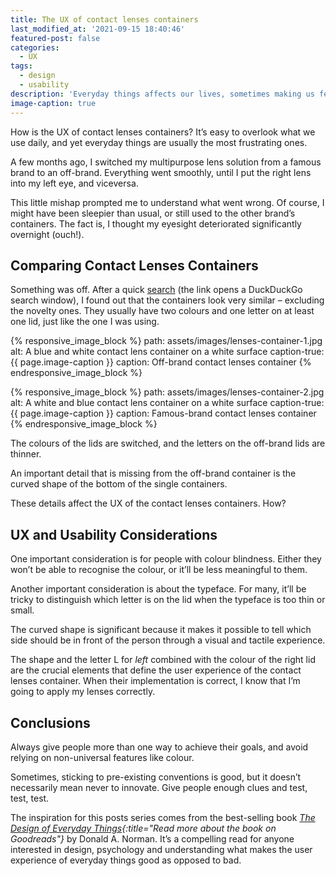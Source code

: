 ```yaml
---
title: The UX of contact lenses containers
last_modified_at: '2021-09-15 18:40:46'
featured-post: false
categories:
  - UX
tags:
  - design
  - usability
description: 'Everyday things affects our lives, sometimes making us feel frustrated. This time I analyse the UX of contact lenses containers.'
image-caption: true
---
```

<p class="lead">How is the UX of contact lenses containers? It’s easy to overlook what we use daily, and yet everyday things are usually the most frustrating ones.</p>

<!--more-->

A few months ago, I switched my multipurpose lens solution from a famous brand to an off-brand. Everything went smoothly, until I put the right lens into my left eye, and viceversa.

This little mishap prompted me to understand what went wrong. Of course, I might have been sleepier than usual, or still used to the other brand’s containers. The fact is, I thought my eyesight deteriorated significantly overnight (ouch!).

## Comparing Contact Lenses Containers

Something was off. After a quick [search](https://duckduckgo.com/?q=contact+lenses+container&t=ffab&atb=v281-1&iar=images&iax=images&ia=images) (the link opens a DuckDuckGo search window), I found out that the containers look very similar – excluding the novelty ones. They usually have two colours and one letter on at least one lid, just like the one I was using.

{% responsive_image_block %}
  path: assets/images/lenses-container-1.jpg
  alt: A blue and white contact lens container on a white surface
  caption-true: {{ page.image-caption }}
  caption: Off-brand contact lenses container
{% endresponsive_image_block %}

{% responsive_image_block %}
  path: assets/images/lenses-container-2.jpg
  alt: A white and blue contact lens container on a white surface
  caption-true: {{ page.image-caption }}
  caption: Famous-brand contact lenses container
{% endresponsive_image_block %}

The colours of the lids are switched, and the letters on the off-brand lids are thinner.

An important detail that is missing from the off-brand container is the curved shape of the bottom of the single containers.

These details affect the UX of the contact lenses containers. How?

## UX and Usability Considerations

One important consideration is for people with colour blindness. Either they won’t be able to recognise the colour, or it’ll be less meaningful to them.

Another important consideration is about the typeface. For many, it’ll be tricky to distinguish which letter is on the lid when the typeface is too thin or small.

The curved shape is significant because it makes it possible to tell which side should be in front of the person through a visual and tactile experience.

The shape and the letter L for _left_ combined with the colour of the right lid are the crucial elements that define the user experience of the contact lenses container. When their implementation is correct, I know that I’m going to apply my lenses correctly.

## Conclusions

Always give people more than one way to achieve their goals, and avoid relying on non-universal features like colour.

Sometimes, sticking to pre-existing conventions is good, but it doesn’t necessarily mean never to innovate. Give people enough clues and test, test, test.

The inspiration for this posts series comes from the best-selling book _[The Design of Everyday Things](https://www.goodreads.com/book/show/840.The_Design_of_Everyday_Things){:title="Read more about the book on Goodreads"}_ by Donald A. Norman. It’s a compelling read for anyone interested in design, psychology and understanding what makes the user experience of everyday things good as opposed to bad.

<!-- <small>Photo by [David Travis](https://unsplash.com/photos/WC6MJ0kRzGw) on Unsplash</small> -->
